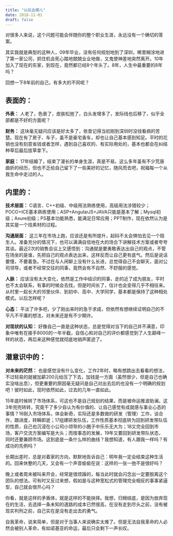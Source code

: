 ```yaml
---
title: "以后去哪儿"
date: 2018-11-01
draft: false
---
```


对很多人来说，这个问题可能会伴随你的整个职业生涯，永远没有一个确切的答案。

其实我就是典型的这种人，09年毕业，没有任何规划地到了深圳，稀里糊涂地进了第一家公司，抓住机会死心踏地兢兢业业地做，又鬼使神差地突然离开。10年加入了现在的东家，到现在，竟然都已经8个年头了。8年，人生中最重要的8年吗？

回想一下8年前的自己，有多大的不同呢？

## 表面的：
**外表：** 人老了，色衰了，皮肤松弛了，白头发增多了，发际线也后移了，似乎全部都是不好的方面呢？

**财务：** 这块毫无疑问应该是好太多了，依昔记得当初刚到深圳时没钱看病的苦楚。现在有了房子、车子，虽不是豪宅香车，却也让自己基本感到知足。平时的花销也没有刻意省钱或者怎样，遇到自己喜欢的、有实际用处的，基本也都会在纠结种草后最后拔草拿下。

**家庭：** 17年结婚了，结束了漫长的单身生涯，真是不易。这么多年虽有不少荒唐曲折的经历，但也不乏给自己留下了一些美好的记忆，随风而去吧，祝福每一个从我生命中走过的人。

## 内里的：
**技术层面：** C语言、C++初级、中级用法熟练使用，高级用法涉猎较少；POCO+ICE基本熟练使用；ASP+AngularJS+JAVA只能是基本了解；Mysql初级；Axure初级；PS基本功能熟悉，能满足日常应用；PPT制作，现在依然认为是其实是一个找素材的过程。

**沟通层面：** 这三年在市场上跑，应该还是有所提升，起码不太会惧怕去见一个陌生人。准备充分的情况下，也可以满满自信地在大的场合下讲解技术方案或者夸夸其谈。最近2次的销售会议上又感悟到：沟通就是要勇敢表达出自己的观点，不管在场坐的是谁，先把自己的观点表达出来，这样反而让自己更有底气。然后是说话要慢，不要着急。不过在与人闲聊上没有什么长进，总觉得自己不会聊天，面对公司领导，或者不经常交往的同事，竟然会有不自然、不舒服的感觉。

**人脉：** 应该没有太大变化，依然是工作中结识的同事，走的近了成为朋友，平时也不太会联系，有事的时候会去找，但是时间长了，估计也会变得几乎不相往来。从村里一起长大的邻里伙伴、到初中、高中、大学同学，基本都是保持了这种相处模式。以后怎样呢？

**心态：** 平淡了许多吧，少了刚出来时的急于求成，但依然有想继续证明自己的不平凡不平庸的想法，对未来还是有不少期许。

**对现状的认知：** 好像自己一直是这种状态，总是觉得对当下的自己并不满意，印象中唯有在接手8000的一年半截，自信心和对自己的评价都感觉到了人生巅峰一样的状态，再后来这种感觉就彻底地销声匿迹了。

## 潜意识中的：
**对未来的茫然：** 也是感觉没有什么变化，工作2年时，略有想跳出去看看的想法，不过轻易的就被加薪200元给压了下去，加钱是一方面（虽然很少，但是自己也确实没啥出息），但更重要的原因毫无疑问是自己对出去后的也没有一个明确的规划吧！彼时如此，现时依然如此，过去的几年一直如此。

15年底时候转了市场体系，可这也不是自己规划的结果，而是被命运推波助澜。这3年兜兜转转，究竟干了多少自认为有价值的、让自己感觉有成就感与事业心态的事情？16刚入市场体系，体会新奇，实际还是多数做的研发（管理）工作，谈合作，跟进度，转瞬即逝；17组建研发队伍，工作性质基本彻底转为回到研发带队伍的性质，自己也沉浸在小公司小领导的小圈子中乐乐无大为；18又完全回到市场，客户交流方案编写是大头；而按事态的发展，19年又要回到研发带队状态，同时还要兼顾市场。这到底是一条什么样的曲线？我想知道，有人跟我一样吗？有成功的先例吗？

长期出差时，总是对着家的方向，默默地告诉自己：明年我一定会结束这种生活的。回来休整的几天，又会有一个声音偷偷在说：这样的一张一弛不是很好吗？

晚上或者周末被叫来开会，经常是很烦躁的，每当此时就会闪念出一定要脱离这个团队的想法。可有时又反过来想，假如是与这种宽松式的管理完全相反的事事紧逼型，自己就会很开心吗？

你看，就是这样的矛盾体，就是这样的不能抉择。我想，归根结底，是因为放弃现在的生活，去选择一条未知的道路的成本已然很高，在没有走到尽头之前，没有被现实判刑之前，自己实在是没有走出去的勇气。

自我革命，说来简单，但是对于当事人来说确实太难了。但是无法自我革命的人必然会被别人革命，有如诺基亚的命运，最后只会剩下一声长叹。